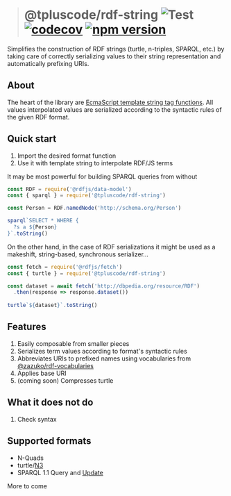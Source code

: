 > # @tpluscode/rdf-string ![Test](https://github.com/tpluscode/rdf-string/workflows/Test/badge.svg) [![codecov](https://codecov.io/gh/tpluscode/rdf-string/branch/master/graph/badge.svg)](https://codecov.io/gh/tpluscode/rdf-string) [![npm version](https://badge.fury.io/js/%40tpluscode%2Frdf-string.svg)](https://badge.fury.io/js/%40tpluscode%2Frdf-string)

Simplifies the construction of RDF strings (turtle, n-triples, SPARQL, etc.)
by taking care of correctly serializing values to their string representation
and automatically prefixing URIs.

## About

The heart of the library are [EcmaScript template string tag functions][template-literals].
All values interpolated values are serialized according to the syntactic rules of the given RDF format.

## Quick start

1. Import the desired format function
2. Use it with template string to interpolate RDF/JS terms

It may be most powerful for building SPARQL queries from without

<run-kit>

```js
const RDF = require('@rdfjs/data-model')
const { sparql } = require('@tpluscode/rdf-string')

const Person = RDF.namedNode('http://schema.org/Person')

sparql`SELECT * WHERE {
  ?s a ${Person}
}`.toString()
```

</run-kit>

On the other hand, in the case of RDF serializations it might be used as a makeshift, string-based, synchronous serializer...

<run-kit>

```js
const fetch = require('@rdfjs/fetch')
const { turtle } = require('@tpluscode/rdf-string')

const dataset = await fetch('http://dbpedia.org/resource/RDF')
  .then(response => response.dataset())
  
turtle`${dataset}`.toString()
```

</run-kit>

## Features

1. Easily composable from smaller pieces
2. Serializes term values according to format's syntactic rules
3. Abbreviates URIs to prefixed names using vocabularies from [@zazuko/rdf-vocabularies](https://npm.im/@zazuko/rdf-vocabularies)
4. Applies base URI
5. (coming soon) Compresses turtle

## What it does not do

1. Check syntax

## Supported formats

* N-Quads
* turtle/[N3](https://www.w3.org/TeamSubmission/n3/)
* SPARQL 1.1 Query and [Update](https://www.w3.org/TR/sparql11-update/)

More to come

[template-literals]: https://developer.mozilla.org/en-US/docs/Web/JavaScript/Reference/Template_literals
